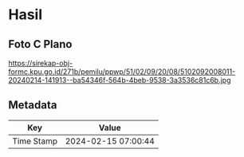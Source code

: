 # Hasil

## Foto C Plano

https://sirekap-obj-formc.kpu.go.id/271b/pemilu/ppwp/51/02/09/20/08/5102092008011-20240214-141913--ba54346f-564b-4beb-9538-3a3536c81c6b.jpg


## Metadata

| Key        | Value               |
| ---------- | ------------------- |
| Time Stamp | 2024-02-15 07:00:44 |



